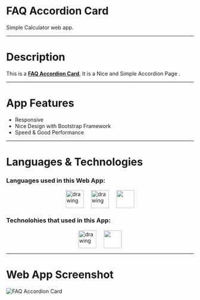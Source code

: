# FAQ Accordion Card

Simple Calculator web app.

---

# Description

This is a [**FAQ Accordion Card**](https://faqaccordion.vercel.app/), It is a Nice and Simple Accordion Page .

---

# App Features

- Responsive
- Nice Design with Bootstrap Framework
- Speed & Good Performance

---

# Languages & Technologies

### Languages used in this Web App:

<div style="display: flex; justify-content: center; align-items: center; gap: 20px;">
  <a href="https://developer.mozilla.org/en-US/docs/Web/HTML"><img src="https://img.icons8.com/color/48/000000/html-5--v1.png" alt="drawing" width="48" height="48"/></a>
  <a href="https://developer.mozilla.org/en-US/docs/Web/CSS?retiredLocale=ar"><img src="https://img.icons8.com/color/48/000000/css3.png" alt="drawing" width="48" height="48"/></a>
  <a href="https://www.javascript.com/"><img src="https://img.icons8.com/color/48/000000/javascript--v2.png" width="48" height="48"/></a>
</div>

### Technolohies that used in this App:

<div style="display: flex; justify-content: center; align-items: center; gap: 20px;">
  <a href="https://reactjs.org/"><img src="https://cdn-icons-png.flaticon.com/512/3334/3334886.png" alt="drawing" width="48" height="48"/></a>
    <a href="https://getbootstrap.com/"><img src="https://img.icons8.com/color/48/000000/bootstrap.png" width="48" height="48"/></a>
</div>

---

# Web App Screenshot

![FAQ Accordion Card](https://github.com/ahmedmohmd/faq-accordion-card/blob/main/app-screenshot.png?raw=true)
